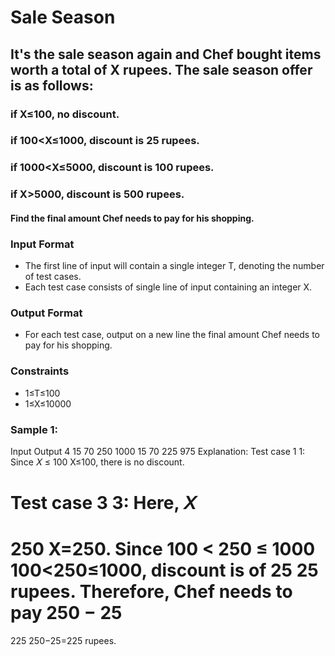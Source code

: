 # Sale Season
## It's the sale season again and Chef bought items worth a total of X rupees. The sale season offer is as follows:

### if X≤100, no discount.
### if 100<X≤1000, discount is 25 rupees.
### if 1000<X≤5000, discount is 100 rupees.
### if X>5000, discount is 500 rupees.
#### Find the final amount Chef needs to pay for his shopping.

### Input Format
- The first line of input will contain a single integer T, denoting the number of test cases.
- Each test case consists of single line of input containing an integer X.
### Output Format
- For each test case, output on a new line the final amount Chef needs to pay for his shopping.

### Constraints
- 1≤T≤100
- 1≤X≤10000

### Sample 1:
Input
Output
4
15
70
250
1000
15
70
225
975
Explanation:
Test case 
1
1: Since 
𝑋
≤
100
X≤100, there is no discount.

Test case 
3
3: Here, 
𝑋
=
250
X=250. Since 
100
<
250
≤
1000
100<250≤1000, discount is of 
25
25 rupees. Therefore, Chef needs to pay 
250
−
25
=
225
250−25=225 rupees.